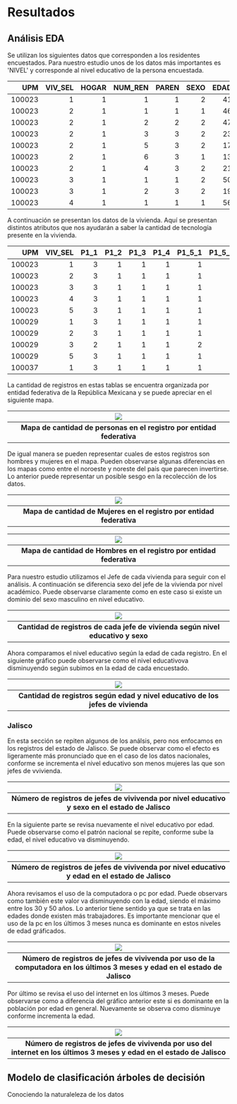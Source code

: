 # Resultados

## Análisis EDA

Se utilizan los siguientes datos que corresponden a los residentes encuestados. Para nuestro estudio unos de los datos más importantes es 'NIVEL' y corresponde al nivel educativo de la persona encuestada.

|    UPM |   VIV_SEL |   HOGAR |   NUM_REN |   PAREN |   SEXO |   EDAD |   DIA |   MES |   P3_7 |   NIVEL |   GRADO |   P3_9_1 |   P3_9_2 |   P3_9_3 |   P3_10 |   P3_11 |   P3_12 |   FAC_HOGAR |   UPM_DIS |   EST_DIS | DOMINIO   |   TLOC |   ESTRATO |   ENT |
|-------:|----------:|--------:|----------:|--------:|-------:|-------:|------:|------:|-------:|--------:|--------:|---------:|---------:|---------:|--------:|--------:|--------:|------------:|----------:|----------:|:----------|-------:|----------:|------:|
| 100023 |         1 |       1 |         1 |       1 |      2 |     41 |    16 |     9 |      2 |      10 |       2 |        1 |        1 |        1 |       1 |     nan |       1 |         174 |         1 |         7 | U         |      1 |         3 |     1 |
| 100023 |         2 |       1 |         1 |       1 |      1 |     46 |     2 |     9 |      2 |       6 |       3 |        2 |        1 |        1 |       7 |     nan |     nan |         174 |         1 |         7 | U         |      1 |         3 |     1 |
| 100023 |         2 |       1 |         2 |       2 |      2 |     47 |     5 |     9 |      2 |       3 |       3 |        2 |        1 |        1 |       6 |       4 |     nan |         174 |         1 |         7 | U         |      1 |         3 |     1 |
| 100023 |         2 |       1 |         3 |       3 |      2 |     23 |    22 |     1 |      2 |       6 |       3 |        1 |        1 |        1 |       1 |     nan |       1 |         174 |         1 |         7 | U         |      1 |         3 |     1 |
| 100023 |         2 |       1 |         5 |       3 |      2 |     17 |    22 |    10 |      1 |       6 |       2 |        1 |        1 |        1 |       5 |       4 |     nan |         174 |         1 |         7 | U         |      1 |         3 |     1 |
| 100023 |         2 |       1 |         6 |       3 |      1 |     13 |    25 |     8 |      1 |       3 |       1 |        1 |        1 |        1 |       5 |       4 |     nan |         174 |         1 |         7 | U         |      1 |         3 |     1 |
| 100023 |         2 |       1 |         4 |       3 |      2 |     21 |    17 |     9 |      2 |       6 |       3 |        1 |        1 |        1 |       6 |       4 |     nan |         174 |         1 |         7 | U         |      1 |         3 |     1 |
| 100023 |         3 |       1 |         1 |       1 |      2 |     50 |     5 |     6 |      2 |       8 |       4 |        1 |        1 |        1 |       1 |     nan |       1 |         174 |         1 |         7 | U         |      1 |         3 |     1 |
| 100023 |         3 |       1 |         2 |       3 |      2 |     19 |     5 |     6 |      1 |       8 |       1 |        1 |        1 |        1 |       1 |     nan |       1 |         174 |         1 |         7 | U         |      1 |         3 |     1 |
| 100023 |         4 |       1 |         1 |       1 |      1 |     56 |    16 |     8 |      2 |       2 |       6 |        2 |        1 |        1 |       1 |     nan |       4 |         174 |         1 |         7 | U         |      1 |         3 |     1 |

A continuación se presentan los datos de la vivienda. Aquí se presentan distintos atributos que nos ayudarán a saber la cantidad de tecnología presente en la vivienda.

|    UPM |   VIV_SEL |   P1_1 |   P1_2 |   P1_3 |   P1_4 |   P1_5_1 |   P1_5_2 |   P1_5_3 |   P2_1 |   P2_2 |   P2_3 |   FAC_VIV |   UPM_DIS |   EST_DIS | DOMINIO   |   TLOC |   ESTRATO |   ENT |
|-------:|----------:|-------:|-------:|-------:|-------:|---------:|---------:|---------:|-------:|-------:|-------:|----------:|----------:|----------:|:----------|-------:|----------:|------:|
| 100023 |         1 |      3 |      1 |      1 |      1 |        1 |        1 |        1 |      1 |      1 |    nan |       174 |         1 |         7 | U         |      1 |         3 |     1 |
| 100023 |         2 |      3 |      1 |      1 |      1 |        1 |        1 |        1 |      6 |      1 |    nan |       174 |         1 |         7 | U         |      1 |         3 |     1 |
| 100023 |         3 |      3 |      1 |      1 |      1 |        1 |        1 |        1 |      2 |      1 |    nan |       174 |         1 |         7 | U         |      1 |         3 |     1 |
| 100023 |         4 |      3 |      1 |      1 |      1 |        1 |        1 |        2 |      9 |      1 |    nan |       174 |         1 |         7 | U         |      1 |         3 |     1 |
| 100023 |         5 |      3 |      1 |      1 |      1 |        1 |        1 |        2 |      3 |      1 |    nan |       174 |         1 |         7 | U         |      1 |         3 |     1 |
| 100029 |         1 |      3 |      1 |      1 |      1 |        1 |        1 |        2 |      5 |      1 |    nan |       222 |         2 |         6 | U         |      1 |         2 |     1 |
| 100029 |         2 |      3 |      1 |      1 |      1 |        1 |        1 |        1 |      3 |      1 |    nan |       222 |         2 |         6 | U         |      1 |         2 |     1 |
| 100029 |         3 |      2 |      1 |      1 |      1 |        2 |        2 |        2 |      5 |      1 |    nan |       222 |         2 |         6 | U         |      1 |         2 |     1 |
| 100029 |         5 |      3 |      1 |      1 |      1 |        1 |        1 |        1 |      3 |      1 |    nan |       222 |         2 |         6 | U         |      1 |         2 |     1 |
| 100037 |         1 |      3 |      1 |      1 |      1 |        1 |        1 |        2 |      6 |      1 |    nan |       169 |         3 |         7 | U         |      1 |         3 |     1 |

La cantidad de registros en estas tablas se encuentra organizada por entidad federativa de la República Mexicana y se puede apreciar en el siguiente mapa.

| ![](../results/mapa_total.png) |
|:--:|
| <b>Mapa de cantidad de personas en el registro por entidad federativa</b>|

De igual manera se pueden representar cuales de estos registros son hombres y mujeres en el mapa. Pueden observarse algunas diferencias en los mapas como entre el noroeste y noreste del pais que parecen invertirse. Lo anterior puede representar un posible sesgo en la recolección de los datos.

| ![](../results/mapa_mujeres.png) |
|:--:|
| <b>Mapa de cantidad de Mujeres en el registro por entidad federativa</b>|

| ![](../results/mapa_hombres.png) |
|:--:|
| <b>Mapa de cantidad de Hombres en el registro por entidad federativa</b>|


Para nuestro estudio utilizamos el Jefe de cada vivienda para seguir con el análisis. A continuación se diferencia sexo del jefe de la vivienda por nivel académico. Puede observarse claramente como en este caso si existe un dominio del sexo masculino en nivel educativo.

| ![](../results/nivel_sexo_total.png) |
|:--:|
| <b>Cantidad de registros de cada jefe de vivienda según nivel educativo y sexo</b>|

Ahora comparamos el nivel educativo según la edad de cada registro. En el siguiente gráfico puede observarse como el nivel educativova disminuyendo según subimos en la edad de cada encuestado.

| ![](../results/edad_nivel_total.png) |
|:--:|
| <b>Cantidad de registros según edad y nivel educativo de los jefes de vivienda</b>|

### Jalisco

En esta sección se repiten algunos de los análsis, pero nos enfocamos en los registros del estado de Jalisco. Se puede observar como el efecto es ligeramente más pronunciado que en el caso de los datos nacionales, conforme se incrementa el nivel educativo son menos mujeres las que son jefes de vvivienda.

| ![](../results/nivel_sexo_jal.png) |
|:--:|
| <b>Número de registros de jefes de vivivenda por nivel educativo y sexo en el estado de Jalisco</b>|

En la siguiente parte se revisa nuevamente el nivel educativo por edad. Puede observarse como el patrón nacional se repite, conforme sube la edad, el nivel educativo va disminuyendo.

| ![](../results/edad_nivel_jal.png) |
|:--:|
| <b>Número de registros de jefes de vivivenda por nivel educativo y edad en el estado de Jalisco</b>|

Ahora revisamos el uso de la computadora o pc por edad. Puede observars como también este valor va disminuyendo con la edad, siendo el máximo entre los 30 y 50 años. Lo anterior tiene sentido ya que se trata en las edades donde existen más trabajadores. Es importante mencionar que el uso de la pc en los últimos 3 meses nunca es dominante en estos niveles de edad gráficados.

| ![](../results/edad_pc_jal.png) |
|:--:|
| <b>Número de registros de jefes de vivivenda por uso de la computadora en los últimos 3 meses y edad en el estado de Jalisco</b>|

Por último se revisa el uso del internet en los últimos 3 meses. Puede observarse como a diferencia del gráfico anterior este si es dominante en la población por edad en general. Nuevamente se observa como disminuye conforme incrementa la edad.

| ![](../results/edad_internet_jal.png) |
|:--:|
| <b>Número de registros de jefes de vivivenda por uso del internet en los últimos 3 meses y edad en el estado de Jalisco</b>|

## Modelo de clasificación árboles de decisión

Conociendo la naturaleleza de los datos